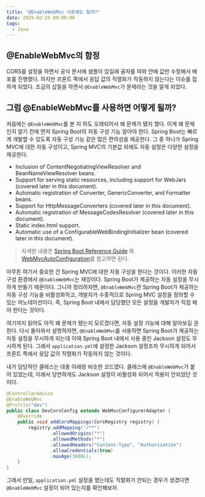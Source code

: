 ```yaml
---
title: "@EnableWebMvc 사용해도 될까?"
date: 2025-02-25 09:00:00
tags: 
  - Java
---
```


## @EnableWebMvc의 함정

CORS를 설정을 하면서 공식 문서에 샘플이 있길래 골자를 따와 안에 값만 수정해서 배포를 진행했다.
하지만 프론트 쪽에서 응답 값의 직렬화가 작동하지 않는다는 이슈를 접하게 되었다.
조금의 삽질을 하면서 `@EnableWebMvc`가 문제라는 것을 알게 되었다.

## 그럼 @EnableWebMvc를 사용하면 어떻게 될까?

처음에는 `@EnableWebMvc`를 본 지 하도 오래되어서 왜 문제가 됐지 했다.
이게 왜 문제인지 알기 전에 먼저 Spring Boot의 자동 구성 기능 알아야 한다.
Spring Boot는 빠르게 개발할 수 있도록 자동 구성 기능 같은 많은 편의성을 제공한다.
그 중 하나가 Spring MVC에 대한 자동 구성이고, Spring MVC의 기본값 외에도 자동 설정은 다양한 설정을 제공한다.

- Inclusion of ContentNegotiatingViewResolver and BeanNameViewResolver beans.
- Support for serving static resources, including support for WebJars (covered later in this document).
- Automatic registration of Converter, GenericConverter, and Formatter beans.
- Support for HttpMessageConverters (covered later in this document).
- Automatic registration of MessageCodesResolver (covered later in this document).
- Static index.html support.
- Automatic use of a ConfigurableWebBindingInitializer bean (covered later in this document).

> 자세한 내용은 [Spring Boot Reference Guide](https://docs.spring.io/spring-boot/docs/current/reference/htmlsingle/#boot-features-spring-mvc-auto-configuration)
> 와 [WebMvcAutoConfiguration](https://docs.spring.io/spring-boot/api/java/org/springframework/boot/autoconfigure/web/servlet/WebMvcAutoConfiguration.html)를 참고하면 된다.

아무튼 여기서 중요한 건 Spring MVC에 대한 자동 구성을 한다는 것이다.
이러한 자동 구성 환경에서 `@EnableWebMvc`는 재앙이다.
Spring Boot가 제공하는 자동 설정을 무시하게 만들기 때문이다.
그니까 정리하자면,  `@EnableWebMvc`란 Spring Boot가 제공하는 자동 구성 기능을 비활성화하고,
개발자가 수종적으로 Spring MVC 설정을 정의할 수 있는 어노테이션이다.
즉, Spring Boot 내에서 담당했던 모든 설정을 개발자가 직접 해야 한다는 것이다.

여기까지 읽어도 아직 왜 문제가 됐는지 모르겠다면, 자동 설정 기능에 대해 알아보길 권한다.
다시 돌아와서 설명하자면, `@EnableWebMvc`를 사용하면 Spring Boot가 제공하는 자동 설정을 무시하게 되는데 
이때 Spring Boot 내에서 사용 중인 Jackson 설정도 무시하게 된다.
그래서 `application.yml`에 설정한 Jackson 설정조차 무시하게 되어서 프론트 쪽에서 응답 값의 직렬화가 작동하지 않는 것이다.

내가 담당하던 클래스는 대충 아래랑 비슷한 코드였다.
클래스에 `@EnableWebMvc`가 붙어 있었는데, 이래서 당연하게도 Jackson 설정이 비활성화 되어서 적용이 안되었던 것이다.

```java
@ControllerAdvice
@EnableWebMvc
@Profile("dev")
public class DevCorsConfig extends WebMvcConfigurerAdapter {
    @Override
    public void addCorsMappings(CorsRegistry registry) {
        registry.addMapping("/**")
                .allowedOrigins("*")
                .allowedMethods("*")
                .allowedHeaders("Content-Type", "Authorization")
                .allowCredentials(true)
                .maxAge(3600L);
    }
}
```

그래서 만일, `application.yml` 설정을 했는데도 직렬화가 안되는 경우가 생겼다면 `@EnableWebMvc` 설정이 되어 있는지를 확인해보자.